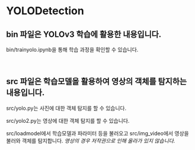 # YOLODetection


## bin 파일은 YOLOv3 학습에 활용한 내용입니다.

bin/trainyolo.ipynb을 통해 학습 과정을 확인할 수 있습니다.

<br/>

## src 파일은 학습모델을 활용하여 영상의 객체를 탐지하는 내용입니다.

src/yolo.py는 사진에 대한 객체 탐지를 할 수 있습니다.  

src/yolo2.py는 영상에 대한 객체 탐지를 할 수 있습니다.

src/loadmodel에서 학습모델과 파라미터 등을 불러오고 src/img_video에서 영상을 불러와 객체를 탐지합니다.
*영상의 경우 저작권으로 인해 올라가 있지 않습니다.*

